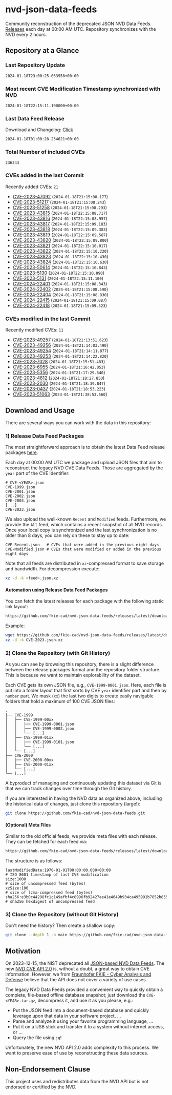 # nvd-json-data-feeds

Community reconstruction of the deprecated JSON NVD Data Feeds. 
[Releases](https://github.com/fkie-cad/nvd-json-data-feeds/releases/latest) each day at 00:00 AM UTC.
Repository synchronizes with the NVD every 2 hours.

## Repository at a Glance

### Last Repository Update

```plain
2024-01-18T23:00:25.033958+00:00
```

### Most recent CVE Modification Timestamp synchronized with NVD

```plain
2024-01-18T22:15:11.100000+00:00
```

### Last Data Feed Release

Download and Changelog: [Click](https://github.com/fkie-cad/nvd-json-data-feeds/releases/latest)

```plain
2024-01-18T01:00:28.234621+00:00
```

### Total Number of included CVEs

```plain
236343
```

### CVEs added in the last Commit

Recently added CVEs: `21`

* [CVE-2023-47092](CVE-2023/CVE-2023-470xx/CVE-2023-47092.json) (`2024-01-18T21:15:08.177`)
* [CVE-2023-51217](CVE-2023/CVE-2023-512xx/CVE-2023-51217.json) (`2024-01-18T21:15:08.243`)
* [CVE-2023-51258](CVE-2023/CVE-2023-512xx/CVE-2023-51258.json) (`2024-01-18T21:15:08.293`)
* [CVE-2023-43815](CVE-2023/CVE-2023-438xx/CVE-2023-43815.json) (`2024-01-18T22:15:08.717`)
* [CVE-2023-43816](CVE-2023/CVE-2023-438xx/CVE-2023-43816.json) (`2024-01-18T22:15:08.957`)
* [CVE-2023-43817](CVE-2023/CVE-2023-438xx/CVE-2023-43817.json) (`2024-01-18T22:15:09.183`)
* [CVE-2023-43818](CVE-2023/CVE-2023-438xx/CVE-2023-43818.json) (`2024-01-18T22:15:09.383`)
* [CVE-2023-43819](CVE-2023/CVE-2023-438xx/CVE-2023-43819.json) (`2024-01-18T22:15:09.587`)
* [CVE-2023-43820](CVE-2023/CVE-2023-438xx/CVE-2023-43820.json) (`2024-01-18T22:15:09.800`)
* [CVE-2023-43821](CVE-2023/CVE-2023-438xx/CVE-2023-43821.json) (`2024-01-18T22:15:10.017`)
* [CVE-2023-43822](CVE-2023/CVE-2023-438xx/CVE-2023-43822.json) (`2024-01-18T22:15:10.220`)
* [CVE-2023-43823](CVE-2023/CVE-2023-438xx/CVE-2023-43823.json) (`2024-01-18T22:15:10.430`)
* [CVE-2023-43824](CVE-2023/CVE-2023-438xx/CVE-2023-43824.json) (`2024-01-18T22:15:10.630`)
* [CVE-2023-50614](CVE-2023/CVE-2023-506xx/CVE-2023-50614.json) (`2024-01-18T22:15:10.843`)
* [CVE-2023-5130](CVE-2023/CVE-2023-51xx/CVE-2023-5130.json) (`2024-01-18T22:15:10.890`)
* [CVE-2023-5131](CVE-2023/CVE-2023-51xx/CVE-2023-5131.json) (`2024-01-18T22:15:11.100`)
* [CVE-2024-22401](CVE-2024/CVE-2024-224xx/CVE-2024-22401.json) (`2024-01-18T21:15:08.343`)
* [CVE-2024-22402](CVE-2024/CVE-2024-224xx/CVE-2024-22402.json) (`2024-01-18T21:15:08.590`)
* [CVE-2024-22404](CVE-2024/CVE-2024-224xx/CVE-2024-22404.json) (`2024-01-18T21:15:08.830`)
* [CVE-2024-22415](CVE-2024/CVE-2024-224xx/CVE-2024-22415.json) (`2024-01-18T21:15:09.087`)
* [CVE-2024-22418](CVE-2024/CVE-2024-224xx/CVE-2024-22418.json) (`2024-01-18T21:15:09.323`)


### CVEs modified in the last Commit

Recently modified CVEs: `11`

* [CVE-2023-49257](CVE-2023/CVE-2023-492xx/CVE-2023-49257.json) (`2024-01-18T21:13:51.623`)
* [CVE-2023-49256](CVE-2023/CVE-2023-492xx/CVE-2023-49256.json) (`2024-01-18T21:14:03.490`)
* [CVE-2023-49254](CVE-2023/CVE-2023-492xx/CVE-2023-49254.json) (`2024-01-18T21:14:11.877`)
* [CVE-2023-49253](CVE-2023/CVE-2023-492xx/CVE-2023-49253.json) (`2024-01-18T21:14:22.820`)
* [CVE-2023-7028](CVE-2023/CVE-2023-70xx/CVE-2023-7028.json) (`2024-01-18T21:15:51.483`)
* [CVE-2023-6955](CVE-2023/CVE-2023-69xx/CVE-2023-6955.json) (`2024-01-18T21:16:42.053`)
* [CVE-2023-5356](CVE-2023/CVE-2023-53xx/CVE-2023-5356.json) (`2024-01-18T21:17:29.540`)
* [CVE-2023-4812](CVE-2023/CVE-2023-48xx/CVE-2023-4812.json) (`2024-01-18T21:18:27.850`)
* [CVE-2023-2030](CVE-2023/CVE-2023-20xx/CVE-2023-2030.json) (`2024-01-18T21:18:39.847`)
* [CVE-2023-0437](CVE-2023/CVE-2023-04xx/CVE-2023-0437.json) (`2024-01-18T21:18:53.223`)
* [CVE-2023-51063](CVE-2023/CVE-2023-510xx/CVE-2023-51063.json) (`2024-01-18T21:38:53.560`)


## Download and Usage

There are several ways you can work with the data in this repository:

### 1) Release Data Feed Packages

The most straightforward approach is to obtain the latest Data Feed release packages [here](https://github.com/fkie-cad/nvd-json-data-feeds/releases/latest).

Each day at 00:00 AM UTC we package and upload JSON files that aim to reconstruct the legacy NVD CVE Data Feeds.
Those are aggregated by the `year` part of the CVE identifier:

```
# CVE-<YEAR>.json
CVE-1999.json
CVE-2001.json
CVE-2002.json
CVE-2003.json
[...]
CVE-2023.json
```

We also upload the well-known `Recent` and `Modified` feeds.
Furthermore, we provide the `All` feed, which contains a recent snapshot of all NVD records.
Once your local copy is synchronized and the last synchronization is no older than 8 days, you can rely on these to stay up to date:

```plain
CVE-Recent.json   # CVEs that were added in the previous eight days
CVE-Modified.json # CVEs that were modified or added in the previous eight days
```

Note that all feeds are distributed in `xz`-compressed format to save storage and bandwidth.
For decompression execute:

```sh
xz -d -k <feed>.json.xz
```


#### Automation using Release Data Feed Packages

You can fetch the latest releases for each package with the following static link layout:

```sh
https://github.com/fkie-cad/nvd-json-data-feeds/releases/latest/download/CVE-<YEAR>.json.xz
```

Example:

```sh
wget https://github.com/fkie-cad/nvd-json-data-feeds/releases/latest/download/CVE-2023.json.xz
xz -d -k CVE-2023.json.xz
```



### 2) Clone the Repository (with Git History)

As you can see by browsing this repository, there is a slight difference between the release packages format and the repository folder structure.
This is because we want to maintain explorability of the dataset.

Each CVE gets its own JSON file, e.g., `CVE-1999-0001.json`.
Here, each file is put into a folder layout that first sorts by CVE `year` identifier part and then by `number` part.
We mask (`xx`) the last two digits to create easily navigable folders that hold a maximum of 100 CVE JSON files:

```plain
.
├── CVE-1999
│   ├── CVE-1999-00xx
│   │   ├── CVE-1999-0001.json
│   │   ├── CVE-1999-0002.json
│   │   └── [...]
│   ├── CVE-1999-01xx
│   │   ├── CVE-1999-0101.json
│   │   └── [...]
│   └── [...]
├── CVE-2000
│   ├── CVE-2000-00xx
│   ├── CVE-2000-01xx
│   └── [...]
└── [...]
```

A byproduct of managing and continuously updating this dataset via Git is that we can track changes over time through the Git history.

If you are interested in having the NVD data as organized above, including the historical data of changes, just clone this repository (large!):

```sh
git clone https://github.com/fkie-cad/nvd-json-data-feeds.git
```

#### (Optional) Meta Files

Similar to the old official feeds, we provide meta files with each release. They can be fetched for each feed via:

```sh
https://github.com/fkie-cad/nvd-json-data-feeds/releases/latest/download/CVE-<YEAR>.meta
```

The structure is as follows:

```plain
lastModifiedDate:1970-01-01T00:00:00.000+00:00                          # ISO 8601 timestamp of last CVE modification
size:1000                                                               # size of uncompressed feed (bytes)
xzSize:100                                                              # size of lzma-compressed feed (bytes)
sha256:e3b0c44298fc1c149afbf4c8996fb92427ae41e4649b934ca495991b7852b855 # sha256 hexdigest of uncompressed feed
```


### 3) Clone the Repository (without Git History)

Don't need the history? Then create a shallow copy:

```sh
git clone --depth 1 -b main https://github.com/fkie-cad/nvd-json-data-feeds.git
```

## Motivation

On 2023-12-15, the NIST deprecated all [JSON-based NVD Data Feeds](https://nvd.nist.gov/vuln/data-feeds#divRetirementBanner-1).
The new [NVD CVE API 2.0](https://nvd.nist.gov/developers/vulnerabilities) is, without a doubt, a great way to obtain CVE information.
However, we from [Fraunhofer FKIE - Cyber Analysis and Defense](https://www.fkie.fraunhofer.de/en/departments/cad.html) believe that the API does not cover a variety of use cases.

The legacy NVD Data Feeds provided a convenient way to quickly obtain a complete, file-based offline database snapshot; just download the `CVE-<YEAR>.tar.gz`, decompress it, and use it as you please, e.g.:

* Put the JSON feed into a document-based database and quickly leverage upon that data in your software project, ...
* Parse and analyze it using your favorite programming language, ...
* Put it on a USB stick and transfer it to a system without internet access, or ...
* Query the file using `jq`!

Unfortunately, the new NVD API 2.0 adds complexity to this process.
We want to preserve ease of use by reconstructing these data sources.

## Non-Endorsement Clause

This project uses and redistributes data from the NVD API but is not endorsed or certified by the NVD.